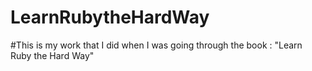 LearnRubytheHardWay
===================
#This is my work that I did when I was going through the book : "Learn Ruby the Hard Way"
